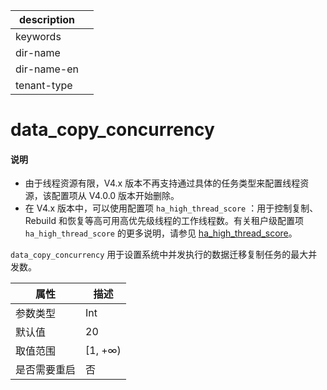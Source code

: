 |description||
|---|---|
|keywords||
|dir-name||
|dir-name-en||
|tenant-type||

# data_copy_concurrency

<main id="notice" type='explain'>
<h4>说明</h4>
<ul><li>由于线程资源有限，V4.x 版本不再支持通过具体的任务类型来配置线程资源，该配置项从 V4.0.0 版本开始删除。</li>
<li>在 V4.x 版本中，可以使用配置项 <code>ha_high_thread_score</code> ：用于控制复制、Rebuild 和恢复等高可用高优先级线程的工作线程数。有关租户级配置项 <code>ha_high_thread_score</code> 的更多说明，请参见 <a href="../400.tenant-level-configuration-items/4100.ha_high_thread_score.md">ha_high_thread_score</a>。</li></ul>
</main>

`data_copy_concurrency` 用于设置系统中并发执行的数据迁移复制任务的最大并发数。

| **属性** |  **描述**  |
|--------|----------|
| 参数类型   | Int       |
| 默认值    | 20       |
| 取值范围   | \[1, +∞) |
| 是否需要重启 | 否        |




